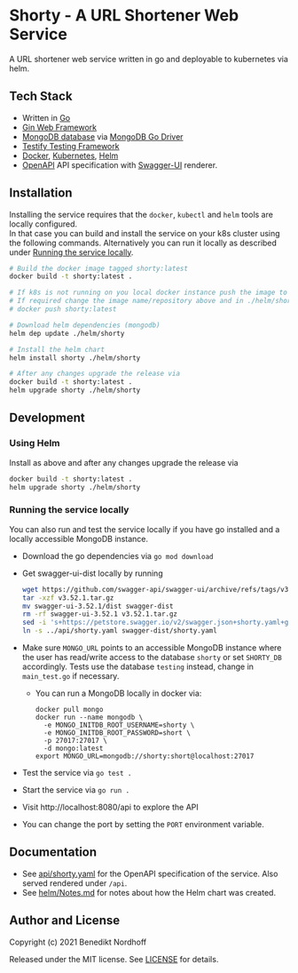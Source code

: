 # Shorty - A URL Shortener Web Service
A URL shortener web service written in go and deployable to kubernetes via helm.

## Tech Stack
- Written in [Go](https://golang.org/)
- [Gin Web Framework](https://gin-gonic.com/) 
- [MongoDB database](https://www.mongodb.com) via [MongoDB Go Driver](https://github.com/mongodb/mongo-go-driver) 
- [Testify Testing Framework](https://github.com/stretchr/testify)
- [Docker](https://www.docker.com/), [Kubernetes](https://kubernetes.io/), [Helm](https://helm.sh/)
- [OpenAPI](https://www.openapis.org/) API specification with [Swagger-UI](https://swagger.io/) renderer. 

## Installation

Installing the service requires that the `docker`, `kubectl` and `helm` tools are locally configured.  
In that case you can build and install the service on your k8s cluster using the following commands.
Alternatively you can run it locally as described under [Running the service locally](#running-the-service-locally).

```bash
# Build the docker image tagged shorty:latest
docker build -t shorty:latest .

# If k8s is not running on you local docker instance push the image to the appropriate repository.
# If required change the image name/repository above and in ./helm/shorty/variables.yaml
# docker push shorty:latest

# Download helm dependencies (mongodb)
helm dep update ./helm/shorty

# Install the helm chart
helm install shorty ./helm/shorty

# After any changes upgrade the release via
docker build -t shorty:latest .
helm upgrade shorty ./helm/shorty
```


## Development
### Using Helm
Install as above and after any changes upgrade the release via
```bash
docker build -t shorty:latest .
helm upgrade shorty ./helm/shorty
```

### Running the service locally
You can also run and test the service locally if you have go installed and a locally accessible MongoDB instance.
- Download the go dependencies via `go mod download`
- Get swagger-ui-dist locally by running
  ```bash 
  wget https://github.com/swagger-api/swagger-ui/archive/refs/tags/v3.52.1.tar.gz
  tar -xzf v3.52.1.tar.gz
  mv swagger-ui-3.52.1/dist swagger-dist
  rm -rf swagger-ui-3.52.1 v3.52.1.tar.gz
  sed -i 's+https://petstore.swagger.io/v2/swagger.json+shorty.yaml+g' swagger-dist/index.html
  ln -s ../api/shorty.yaml swagger-dist/shorty.yaml
  ```

- Make sure `MONGO_URL` points to an accessible MongoDB instance where the user has read/write access to the database `shorty` or set `SHORTY_DB` accordingly. Tests use the database `testing` instead, change in `main_test.go` if necessary. 
  - You can run a MongoDB locally in docker via:
    ```
    docker pull mongo
    docker run --name mongodb \
      -e MONGO_INITDB_ROOT_USERNAME=shorty \
      -e MONGO_INITDB_ROOT_PASSWORD=short \
      -p 27017:27017 \
      -d mongo:latest
    export MONGO_URL=mongodb://shorty:short@localhost:27017
    ```
- Test the service via `go test .`
- Start the service via `go run .`
- Visit http://localhost:8080/api to explore the API
- You can change the port by setting the `PORT` environment variable.
## Documentation
- See [api/shorty.yaml](api/shorty.yaml) for the OpenAPI specification of the service. Also served rendered under `/api`.
- See [helm/Notes.md](helm/Notes.md) for notes about how the Helm chart was created.

## Author and License

Copyright (c) 2021 Benedikt Nordhoff

Released under the MIT license. See [LICENSE](LICENSE) for details.
